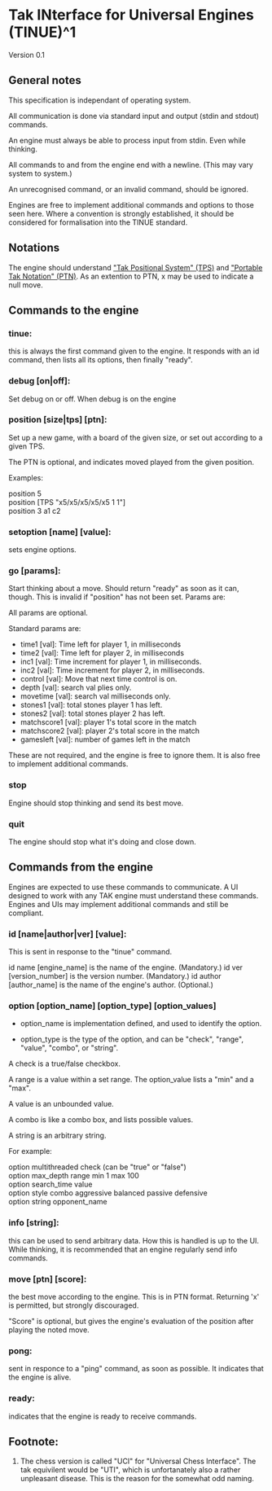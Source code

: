 # Tak INterface for Universal Engines (TINUE)^1

Version 0.1

## General notes

This specification is independant of operating system.

All communication is done via standard input and output (stdin and stdout) commands.

An engine must always be able to process input from stdin. Even while thinking.

All commands to and from the engine end with a newline. (This may vary system to system.)

An unrecognised command, or an invalid command, should be ignored.

Engines are free to implement additional commands and options to those seen here. Where a convention is strongly established, it should be considered for formalisation into the TINUE standard.

## Notations

The engine should understand ["Tak Positional System" (TPS)](https://www.reddit.com/r/Tak/wiki/tak_positional_system) and ["Portable Tak Notation" (PTN)](https://www.reddit.com/r/Tak/wiki/tak_positional_system).
As an extention to PTN, x may be used to indicate a null move.

## Commands to the engine

### tinue:

this is always the first command given to the engine. It responds with an id command, then lists all its options, then finally "ready".

### debug [on|off]:

Set debug on or off. When debug is on the engine 

### position [size|tps] [ptn]:

Set up a new game, with a board of the given size, or set out according to a given TPS.

The PTN is optional, and indicates moved played from the given position.

Examples:

position 5  
position [TPS "x5/x5/x5/x5/x5 1 1"]  
position 3 a1 c2

### setoption [name] [value]:

sets engine options.

### go [params]:

Start thinking about a move. Should return "ready" as soon as it can, though. This is invalid if "position" has not been set. Params are:

All params are optional.

Standard params are:

- time1 [val]: Time left for player 1, in milliseconds
- time2 [val]: Time left for player 2, in milliseconds
- inc1 [val]: Time increment for player 1, in milliseconds.
- inc2 [val]: Time increment for player 2, in milliseconds.
- control [val]: Move that next time control is on.
- depth [val]: search val plies only.
- movetime [val]: search val milliseconds only.
- stones1 [val]: total stones player 1 has left.
- stones2 [val]: total stones player 2 has left.
- matchscore1 [val]: player 1's total score in the match
- matchscore2 [val]: player 2's total score in the match
- gamesleft [val]: number of games left in the match

These are not required, and the engine is free to ignore them. It is also free to implement additional commands.

### stop

Engine should stop thinking and send its best move.

### quit

The engine should stop what it's doing and close down.

## Commands from the engine

Engines are expected to use these commands to communicate. A UI designed to work with any TAK engine must understand these commands. Engines and UIs may implement additional commands and still be compliant.

### id [name|author|ver] [value]:

This is sent in response to the "tinue" command.

id name [engine_name] is the name of the engine. (Mandatory.)
id ver [version_number] is the version number. (Mandatory.)
id author [author_name] is the name of the engine's author. (Optional.)

### option [option_name] [option_type] [option_values]

- option_name is implementation defined, and used to identify the option.

- option_type is the type of the option, and can be "check", "range", "value", "combo", or "string".

A check is a true/false checkbox.

A range is a value within a set range. The option_value lists a "min" and a "max".

A value is an unbounded value.

A combo is like a combo box, and lists possible values.

A string is an arbitrary string.

For example:

option multithreaded check (can be "true" or "false")  
option max_depth range min 1 max 100  
option search_time value  
option style combo aggressive balanced passive defensive  
option string opponent_name  

###  info [string]:

this can be used to send arbitrary data. How this is handled is up to the UI. While thinking, it is recommended that an engine regularly send info commands.

###  move [ptn] [score]:

the best move according to the engine. This is in PTN format. Returning 'x' is permitted, but strongly discouraged.

"Score" is optional, but gives the engine's evaluation of the position after playing the noted move.

###  pong:

sent in responce to a "ping" command, as soon as possible. It indicates that the engine is alive.

###  ready:

indicates that the engine is ready to receive commands.

##  Footnote:

1. The chess version is called "UCI" for "Universal Chess Interface".
The tak equivilent would be "UTI", which is unfortanately also a rather unpleasant disease.
This is the reason for the somewhat odd naming.
